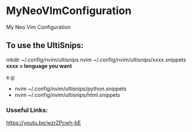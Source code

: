 # MyNeoVImConfiguration
My Neo Vim Configuration

## To use the UltiSnips:
mkdir ~/.config/nvim/ultisnips 
nvim ~/.config/nvim/ultisnips/xxxx.snippets
**xxxx = lenguage you want**

e.g:
 - nvim ~/.config/nvim/ultisnips/python.snippets  
 - nvim ~/.config/nvim/ultisnips/html.snippets     


### Usseful Links:
https://youtu.be/wzrZPcwh-bE
